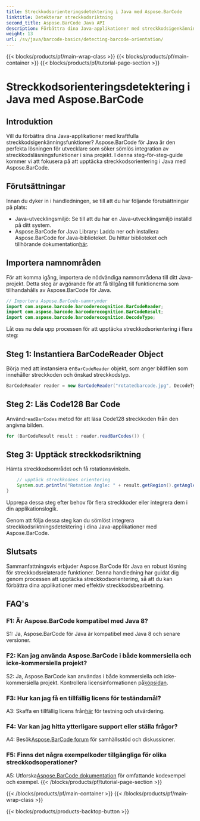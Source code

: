 ```yaml
---
title: Streckkodsorienteringsdetektering i Java med Aspose.BarCode
linktitle: Detekterar streckkodsriktning
second_title: Aspose.BarCode Java API
description: Förbättra dina Java-applikationer med streckkodsigenkänning med Aspose.BarCode för Java. Följ vår steg-för-steg-guide för att enkelt upptäcka streckkodens orientering.
weight: 13
url: /sv/java/barcode-basics/detecting-barcode-orientation/
---
```


{{< blocks/products/pf/main-wrap-class >}}
{{< blocks/products/pf/main-container >}}
{{< blocks/products/pf/tutorial-page-section >}}

# Streckkodsorienteringsdetektering i Java med Aspose.BarCode

## Introduktion

Vill du förbättra dina Java-applikationer med kraftfulla streckkodsigenkänningsfunktioner? Aspose.BarCode för Java är den perfekta lösningen för utvecklare som söker sömlös integration av streckkodsläsningsfunktioner i sina projekt. I denna steg-för-steg-guide kommer vi att fokusera på att upptäcka streckkodsorientering i Java med Aspose.BarCode.

## Förutsättningar

Innan du dyker in i handledningen, se till att du har följande förutsättningar på plats:

- Java-utvecklingsmiljö: Se till att du har en Java-utvecklingsmiljö inställd på ditt system.
-  Aspose.BarCode for Java Library: Ladda ner och installera Aspose.BarCode for Java-biblioteket. Du hittar biblioteket och tillhörande dokumentation[här](https://releases.aspose.com/barcode/java/).

## Importera namnområden

För att komma igång, importera de nödvändiga namnområdena till ditt Java-projekt. Detta steg är avgörande för att få tillgång till funktionerna som tillhandahålls av Aspose.BarCode för Java.

```java
// Importera Aspose.BarCode-namnrymder
import com.aspose.barcode.barcoderecognition.BarCodeReader;
import com.aspose.barcode.barcoderecognition.BarCodeResult;
import com.aspose.barcode.barcoderecognition.DecodeType;
```

Låt oss nu dela upp processen för att upptäcka streckkodsorientering i flera steg:

## Steg 1: Instantiera BarCodeReader Object

 Börja med att instansiera en`BarCodeReader` objekt, som anger bildfilen som innehåller streckkoden och önskad streckkodstyp.

```java
BarCodeReader reader = new BarCodeReader("rotatedbarcode.jpg", DecodeType.CODE_128);
```

## Steg 2: Läs Code128 Bar Code

 Använd`readBarCodes` metod för att läsa Code128 streckkoden från den angivna bilden.

```java
for (BarCodeResult result : reader.readBarCodes()) {
```

## Steg 3: Upptäck streckkodsriktning

Hämta streckkodsområdet och få rotationsvinkeln.

```java
    // upptäck streckkodens orientering
    System.out.println("Rotation Angle: " + result.getRegion().getAngle());
}
```

Upprepa dessa steg efter behov för flera streckkoder eller integrera dem i din applikationslogik.

Genom att följa dessa steg kan du sömlöst integrera streckkodsriktningsdetektering i dina Java-applikationer med Aspose.BarCode.

## Slutsats

Sammanfattningsvis erbjuder Aspose.BarCode för Java en robust lösning för streckkodsrelaterade funktioner. Denna handledning har guidat dig genom processen att upptäcka streckkodsorientering, så att du kan förbättra dina applikationer med effektiv streckkodsbearbetning.

## FAQ's

### F1: Är Aspose.BarCode kompatibel med Java 8?

S1: Ja, Aspose.BarCode för Java är kompatibel med Java 8 och senare versioner.

### F2: Kan jag använda Aspose.BarCode i både kommersiella och icke-kommersiella projekt?

 S2: Ja, Aspose.BarCode kan användas i både kommersiella och icke-kommersiella projekt. Kontrollera licensinformationen på[köpsidan](https://purchase.aspose.com/buy).

### F3: Hur kan jag få en tillfällig licens för teständamål?

 A3: Skaffa en tillfällig licens från[här](https://purchase.aspose.com/temporary-license/) för testning och utvärdering.

### F4: Var kan jag hitta ytterligare support eller ställa frågor?

 A4: Besök[Aspose.BarCode forum](https://forum.aspose.com/c/barcode/13) för samhällsstöd och diskussioner.

### F5: Finns det några exempelkoder tillgängliga för olika streckkodsoperationer?

 A5: Utforska[Aspose.BarCode dokumentation](https://reference.aspose.com/barcode/java/) för omfattande kodexempel och exempel.
{{< /blocks/products/pf/tutorial-page-section >}}

{{< /blocks/products/pf/main-container >}}
{{< /blocks/products/pf/main-wrap-class >}}

{{< blocks/products/products-backtop-button >}}
